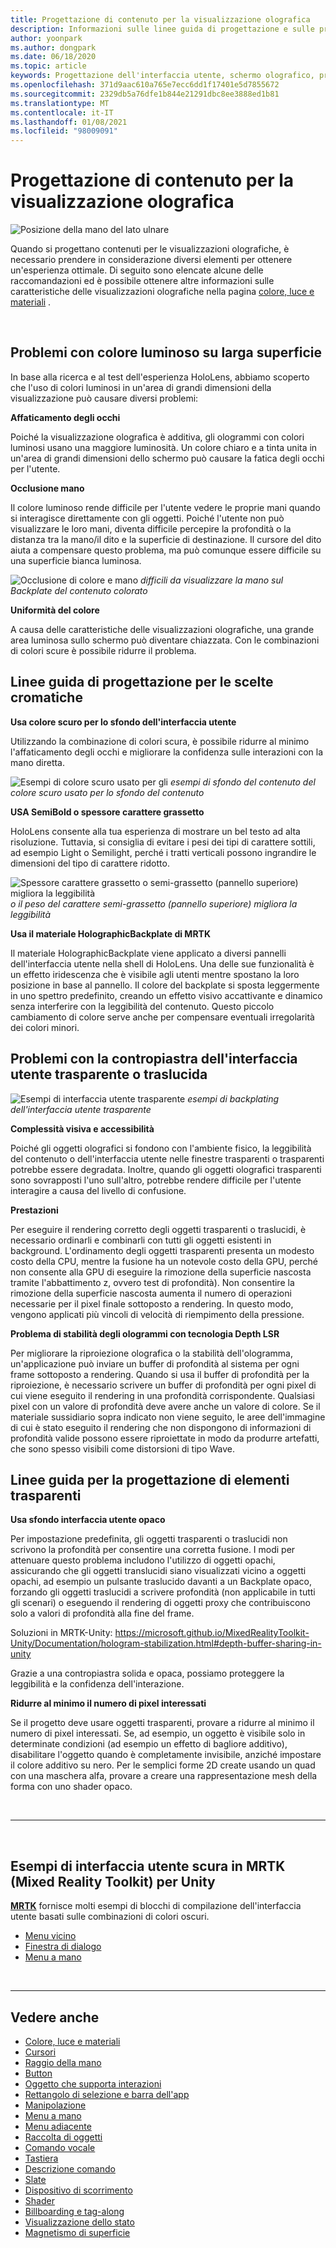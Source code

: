 ```yaml
---
title: Progettazione di contenuto per la visualizzazione olografica
description: Informazioni sulle linee guida di progettazione e sulle procedure consigliate per la visualizzazione olografica sui dispositivi HoloLens.
author: yoonpark
ms.author: dongpark
ms.date: 06/18/2020
ms.topic: article
keywords: Progettazione dell'interfaccia utente, schermo olografico, progettazione del contenuto, tema scuro, tema chiaro, auricolare realtà mista, auricolare di realtà mista, auricolare di realtà virtuale, HoloLens, MRTK, Toolkit realtà mista, progettazione, pixel
ms.openlocfilehash: 371d9aac610a765e7ecc6dd1f17401e5d7855672
ms.sourcegitcommit: 2329db5a76dfe1b844e21291dbc8ee3888ed1b81
ms.translationtype: MT
ms.contentlocale: it-IT
ms.lasthandoff: 01/08/2021
ms.locfileid: "98009091"
---
```

# <a name="designing-content-for-holographic-display"></a>Progettazione di contenuto per la visualizzazione olografica

![Posizione della mano del lato ulnare](images/UX_Hero_DarkTheme.jpg)

Quando si progettano contenuti per le visualizzazioni olografiche, è necessario prendere in considerazione diversi elementi per ottenere un'esperienza ottimale. Di seguito sono elencate alcune delle raccomandazioni ed è possibile ottenere altre informazioni sulle caratteristiche delle visualizzazioni olografiche nella pagina [colore, luce e materiali](color-light-and-materials.md) .

<br>

## <a name="challenges-with-bright-color-on-a-large-surface"></a>Problemi con colore luminoso su larga superficie 

In base alla ricerca e al test dell'esperienza HoloLens, abbiamo scoperto che l'uso di colori luminosi in un'area di grandi dimensioni della visualizzazione può causare diversi problemi: 

**Affaticamento degli occhi** 

Poiché la visualizzazione olografica è additiva, gli ologrammi con colori luminosi usano una maggiore luminosità. Un colore chiaro e a tinta unita in un'area di grandi dimensioni dello schermo può causare la fatica degli occhi per l'utente. 

**Occlusione mano** 

Il colore luminoso rende difficile per l'utente vedere le proprie mani quando si interagisce direttamente con gli oggetti. Poiché l'utente non può visualizzare le loro mani, diventa difficile percepire la profondità o la distanza tra la mano/il dito e la superficie di destinazione. Il cursore del dito aiuta a compensare questo problema, ma può comunque essere difficile su una superficie bianca luminosa. 

![Occlusione di colore e mano ](images/color_handocclusion.jpg)
 *difficili da visualizzare la mano sul Backplate del contenuto colorato*

**Uniformità del colore**

A causa delle caratteristiche delle visualizzazioni olografiche, una grande area luminosa sullo schermo può diventare chiazzata. Con le combinazioni di colori scure è possibile ridurre il problema. 

## <a name="design-guidelines-for-color-choices"></a>Linee guida di progettazione per le scelte cromatiche

**Usa colore scuro per lo sfondo dell'interfaccia utente**

Utilizzando la combinazione di colori scura, è possibile ridurre al minimo l'affaticamento degli occhi e migliorare la confidenza sulle interazioni con la mano diretta. 

![Esempi di colore scuro usato per gli ](images/color_dark_examples.jpg)
 *esempi di sfondo del contenuto del colore scuro usato per lo sfondo del contenuto*

**USA SemiBold o spessore carattere grassetto**

HoloLens consente alla tua esperienza di mostrare un bel testo ad alta risoluzione. Tuttavia, si consiglia di evitare i pesi dei tipi di carattere sottili, ad esempio Light o Semilight, perché i tratti verticali possono ingrandire le dimensioni del tipo di carattere ridotto. 

![Spessore carattere grassetto o semi-grassetto (pannello superiore) migliora la leggibilità ](images/color_font_examples.jpg)
 *o il peso del carattere semi-grassetto (pannello superiore) migliora la leggibilità*

**Usa il materiale HolographicBackplate di MRTK**

Il materiale HolographicBackplate viene applicato a diversi pannelli dell'interfaccia utente nella shell di HoloLens. Una delle sue funzionalità è un effetto iridescenza che è visibile agli utenti mentre spostano la loro posizione in base al pannello. Il colore del backplate si sposta leggermente in uno spettro predefinito, creando un effetto visivo accattivante e dinamico senza interferire con la leggibilità del contenuto. Questo piccolo cambiamento di colore serve anche per compensare eventuali irregolarità dei colori minori. 


## <a name="challenges-with-transparent-or-translucent-ui-backplate"></a>Problemi con la contropiastra dell'interfaccia utente trasparente o traslucida 

![Esempi di interfaccia utente trasparente ](images/color_transparent_examples.jpg)
 *esempi di backplating dell'interfaccia utente trasparente*

**Complessità visiva e accessibilità**

Poiché gli oggetti olografici si fondono con l'ambiente fisico, la leggibilità del contenuto o dell'interfaccia utente nelle finestre trasparenti o trasparenti potrebbe essere degradata. Inoltre, quando gli oggetti olografici trasparenti sono sovrapposti l'uno sull'altro, potrebbe rendere difficile per l'utente interagire a causa del livello di confusione.

**Prestazioni**

Per eseguire il rendering corretto degli oggetti trasparenti o traslucidi, è necessario ordinarli e combinarli con tutti gli oggetti esistenti in background. L'ordinamento degli oggetti trasparenti presenta un modesto costo della CPU, mentre la fusione ha un notevole costo della GPU, perché non consente alla GPU di eseguire la rimozione della superficie nascosta tramite l'abbattimento z, ovvero test di profondità). Non consentire la rimozione della superficie nascosta aumenta il numero di operazioni necessarie per il pixel finale sottoposto a rendering. In questo modo, vengono applicati più vincoli di velocità di riempimento della pressione.

**Problema di stabilità degli ologrammi con tecnologia Depth LSR**

Per migliorare la riproiezione olografica o la stabilità dell'ologramma, un'applicazione può inviare un buffer di profondità al sistema per ogni frame sottoposto a rendering. Quando si usa il buffer di profondità per la riproiezione, è necessario scrivere un buffer di profondità per ogni pixel di cui viene eseguito il rendering in una profondità corrispondente. Qualsiasi pixel con un valore di profondità deve avere anche un valore di colore. Se il materiale sussidiario sopra indicato non viene seguito, le aree dell'immagine di cui è stato eseguito il rendering che non dispongono di informazioni di profondità valide possono essere riproiettate in modo da produrre artefatti, che sono spesso visibili come distorsioni di tipo Wave.


## <a name="design-guidelines-for-transparent-elements"></a>Linee guida per la progettazione di elementi trasparenti

**Usa sfondo interfaccia utente opaco**

Per impostazione predefinita, gli oggetti trasparenti o traslucidi non scrivono la profondità per consentire una corretta fusione. I modi per attenuare questo problema includono l'utilizzo di oggetti opachi, assicurando che gli oggetti translucidi siano visualizzati vicino a oggetti opachi, ad esempio un pulsante traslucido davanti a un Backplate opaco, forzando gli oggetti traslucidi a scrivere profondità (non applicabile in tutti gli scenari) o eseguendo il rendering di oggetti proxy che contribuiscono solo a valori di profondità alla fine del frame.

Soluzioni in MRTK-Unity: https://microsoft.github.io/MixedRealityToolkit-Unity/Documentation/hologram-stabilization.html#depth-buffer-sharing-in-unity  

Grazie a una contropiastra solida e opaca, possiamo proteggere la leggibilità e la confidenza dell'interazione.

**Ridurre al minimo il numero di pixel interessati**

Se il progetto deve usare oggetti trasparenti, provare a ridurre al minimo il numero di pixel interessati. Se, ad esempio, un oggetto è visibile solo in determinate condizioni (ad esempio un effetto di bagliore additivo), disabilitare l'oggetto quando è completamente invisibile, anziché impostare il colore additivo su nero. Per le semplici forme 2D create usando un quad con una maschera alfa, provare a creare una rappresentazione mesh della forma con uno shader opaco. 

<br/>

---

<br/>

## <a name="dark-ui-examples-in-mrtk-mixed-reality-toolkit-for-unity"></a>Esempi di interfaccia utente scura in MRTK (Mixed Reality Toolkit) per Unity

**[MRTK](https://github.com/Microsoft/MixedRealityToolkit-Unity)** fornisce molti esempi di blocchi di compilazione dell'interfaccia utente basati sulle combinazioni di colori oscuri.

* [Menu vicino](https://microsoft.github.io/MixedRealityToolkit-Unity/Documentation/README_NearMenu.html)
* [Finestra di dialogo](https://microsoft.github.io/MixedRealityToolkit-Unity/Assets/MRTK/SDK/Experimental/Dialog/README_Dialog.html)
* [Menu a mano](https://microsoft.github.io/MixedRealityToolkit-Unity/Documentation/README_HandMenu.html)

<br>

---

## <a name="see-also"></a>Vedere anche

* [Colore, luce e materiali](color-light-and-materials.md)
* [Cursori](cursors.md)
* [Raggio della mano](point-and-commit.md)
* [Button](button.md)
* [Oggetto che supporta interazioni](interactable-object.md)
* [Rettangolo di selezione e barra dell'app](app-bar-and-bounding-box.md)
* [Manipolazione](direct-manipulation.md)
* [Menu a mano](hand-menu.md)
* [Menu adiacente](near-menu.md)
* [Raccolta di oggetti](object-collection.md)
* [Comando vocale](voice-input.md)
* [Tastiera](keyboard.md)
* [Descrizione comando](tooltip.md)
* [Slate](slate.md)
* [Dispositivo di scorrimento](slider.md)
* [Shader](shader.md)
* [Billboarding e tag-along](billboarding-and-tag-along.md)
* [Visualizzazione dello stato](progress.md)
* [Magnetismo di superficie](surface-magnetism.md)
